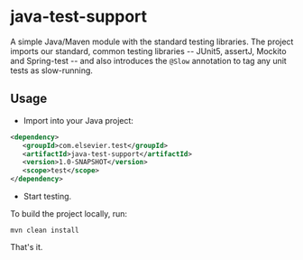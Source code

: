 # java-test-support

A simple Java/Maven module with the standard testing libraries. The project
imports our standard, common testing libraries -- JUnit5, assertJ, Mockito 
and Spring-test -- and also introduces the `@Slow` annotation to tag any unit tests as slow-running.

## Usage

* Import into your Java project:

```xml
<dependency>
   <groupId>com.elsevier.test</groupId>
   <artifactId>java-test-support</artifactId>
   <version>1.0-SNAPSHOT</version>
   <scope>test</scope>
</dependency>
```
* Start testing.

To build the project locally, run:

```mvn clean install```

That's it.